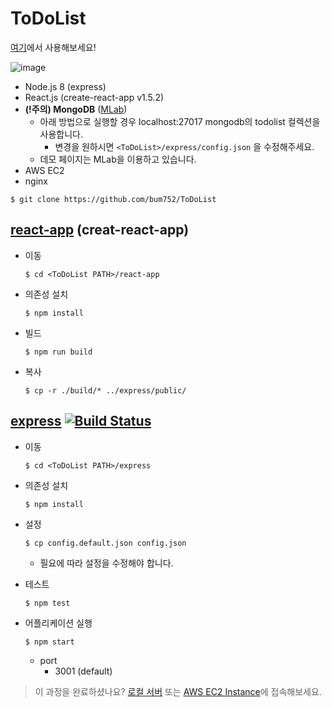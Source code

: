 # ToDoList

[여기](http://ec2-13-209-73-62.ap-northeast-2.compute.amazonaws.com/)에서 사용해보세요!

![image](https://user-images.githubusercontent.com/20104232/47961250-8518d900-e04a-11e8-94b7-5f6ed160e7cb.png)

- Node.js 8 (express)
- React.js (create-react-app v1.5.2)
- **(!주의) MongoDB** ([MLab](https://mlab.com/))
  - 아래 방법으로 실행할 경우 localhost:27017 mongodb의 todolist 컬렉션을 사용합니다.
    - 변경을 원하시면 `<ToDoList>/express/config.json` 을 수정해주세요.
  - 데모 페이지는 MLab을 이용하고 있습니다.
- AWS EC2
- nginx

```
$ git clone https://github.com/bum752/ToDoList
```

## [react-app](./react-app) (creat-react-app)

- 이동
  ```
  $ cd <ToDoList PATH>/react-app
  ```

- 의존성 설치
  ```
  $ npm install
  ```

- 빌드
  ```
  $ npm run build
  ```

- 복사
  ```
  $ cp -r ./build/* ../express/public/
  ```

## [express](./express) [![Build Status](https://travis-ci.org/bum752/ToDoList.svg)](https://travis-ci.org/bum752/ToDoList)

- 이동
  ```
  $ cd <ToDoList PATH>/express
  ```

- 의존성 설치
  ```
  $ npm install
  ```

- 설정
  ```
  $ cp config.default.json config.json
  ```
  - 필요에 따라 설정을 수정해야 합니다.

- 테스트
  ```
  $ npm test
  ```

- 어플리케이션 실행
  ```
  $ npm start
  ```
  - port
    - 3001 (default)

> 이 과정을 완료하셨나요? [로컬 서버](http://localhost:3001/) 또는 [AWS EC2 Instance](http://ec2-13-209-73-62.ap-northeast-2.compute.amazonaws.com/)에 접속해보세요.
